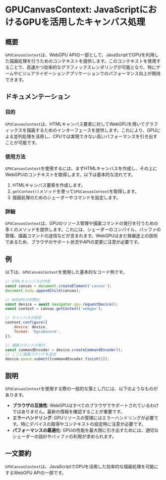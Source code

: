<!--
Meta Description: # GPUCanvasContext: JavaScriptにおけるGPUを活用したキャンバス処理 ## 概要 `GPUCanvasContext`は、WebGPU APIの一部として、JavaScriptでGPUを利用した描画処理を行うためのコンテキストを提供します。このコンテキストを使用すること...
Meta Keywords: gpucanvascontext, device, const, canvas, webgpu
-->

# GPUCanvasContext: JavaScriptにおけるGPUを活用したキャンバス処理

## 概要
`GPUCanvasContext`は、WebGPU APIの一部として、JavaScriptでGPUを利用した描画処理を行うためのコンテキストを提供します。このコンテキストを使用することで、高速かつ効率的なグラフィックスレンダリングが可能となり、特にゲームやビジュアライゼーションアプリケーションでのパフォーマンス向上が期待できます。

## ドキュメンテーション

### 目的
`GPUCanvasContext`は、HTMLキャンバス要素に対してWebGPUを用いてグラフィックスを描画するためのインターフェースを提供します。これにより、GPUによる並列処理を活用し、CPUでは実現できない高いパフォーマンスを引き出すことが可能です。

### 使用方法
`GPUCanvasContext`を使用するには、まずHTMLキャンバスを作成し、その上にWebGPUのコンテキストを取得します。以下は基本的な流れです。

1. HTMLキャンバス要素を作成します。
2. `getContext()`メソッドを使って`GPUCanvasContext`を取得します。
3. 描画処理のためのシェーダーやコマンドを設定します。

### 詳細
`GPUCanvasContext`は、GPUのリソース管理や描画コマンドの発行を行うための多くのメソッドを提供します。これには、シェーダーのコンパイル、バッファの管理、描画コマンドの送信などが含まれます。WebGPUはまだ発展途上の技術であるため、ブラウザのサポート状況やAPIの変更に注意が必要です。

## 例

以下は、`GPUCanvasContext`を使用した基本的なコード例です。

```javascript
// HTMLキャンバスの作成
const canvas = document.createElement('canvas');
document.body.appendChild(canvas);

// WebGPUの初期化
const device = await navigator.gpu.requestDevice();
const context = canvas.getContext('webgpu');

// キャンバスの設定
context.configure({
    device: device,
    format: 'bgra8unorm',
});

// 描画コマンドの発行
const commandEncoder = device.createCommandEncoder();
// ここに描画コマンドを追加
device.queue.submit([commandEncoder.finish()]);
```

## 説明
`GPUCanvasContext`を使用する際の一般的な落とし穴には、以下のようなものがあります。

- **ブラウザの互換性**: WebGPUはすべてのブラウザでサポートされているわけではありません。最新の情報を確認することが重要です。
- **エラーハンドリング**: GPUリソースの管理にはエラーハンドリングが必要です。特にデバイスの取得やコンテキストの設定時に注意が必要です。
- **パフォーマンスの最適化**: GPUの性能を最大限に引き出すためには、適切なシェーダーの設計やバッファの利用が求められます。

## 一文要約
`GPUCanvasContext`は、JavaScriptでGPUを活用した効率的な描画処理を可能にするWebGPU APIの一部です。